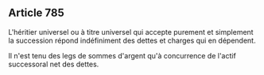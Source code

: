 Article 785
----
L'héritier universel ou à titre universel qui accepte purement et simplement la
succession répond indéfiniment des dettes et charges qui en dépendent.

Il n'est tenu des legs de sommes d'argent qu'à concurrence de l'actif
successoral net des dettes.
